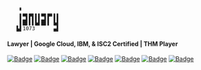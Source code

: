 ```
    ▘            
    ▌▀▌▛▌▌▌▀▌▛▘▌▌
    ▌█▌▌▌▙▌█▌▌ ▙▌
   ▙▌1073      ▄▌
```
#### Lawyer | Google Cloud, IBM, & ISC2 Certified | THM Player

<a href="https://x.com/january1073" target="_blank"><img src="https://img.shields.io/badge/X.com-black?style=flat-square" alt="Badge"></a>
<a href="https://infosec.exchange/@january1073" target="_blank"><img src="https://img.shields.io/badge/Mastodon-black?style=flat-square" alt="Badge"></a>
<a href="https://www.linkedin.com/in/fongern" target="_blank"><img src="https://img.shields.io/badge/LinkedIn-black?style=flat-square" alt="Badge"></a>
<a href="https://tryhackme.com/p/january1073"><img src="https://img.shields.io/badge/TryHackMe-black?style=flat-square" alt="Badge"></a>
<a href="https://january1073.github.io" target="_blank"><img src="https://img.shields.io/badge/Portfolio-black?style=flat-square" alt="Badge"></a>
<a href="mailto:january1073@proton.me" target="_blank"><img src="https://img.shields.io/badge/Email-grey?style=flat-square" alt="Badge"></a>
<a href="https://keys.openpgp.org/vks/v1/by-fingerprint/56F2FDCC2EF4D52A3F597815AE34888E8EDC586C" target="_blank"><img src="https://img.shields.io/badge/PGP%20key-grey?style=flat-square&logo=gnuprivacyguard" alt="Badge"></a>
